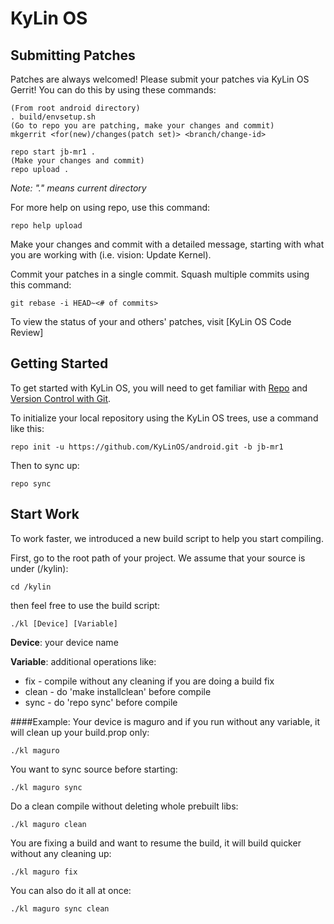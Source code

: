 KyLin OS
===========

Submitting Patches
------------------
Patches are always welcomed!  Please submit your patches via KyLin OS Gerrit! You can do this by using these commands:

    (From root android directory)
    . build/envsetup.sh
    (Go to repo you are patching, make your changes and commit)
    mkgerrit <for(new)/changes(patch set)> <branch/change-id> 

    repo start jb-mr1 .
    (Make your changes and commit)
    repo upload .

*Note: "." means current directory*

For more help on using repo, use this command: 

    repo help upload

Make your changes and commit with a detailed message, starting with what you are working with (i.e. vision: Update Kernel).

Commit your patches in a single commit. Squash multiple commits using this command:     

    git rebase -i HEAD~<# of commits>

To view the status of your and others' patches, visit [KyLin OS Code Review]


Getting Started
---------------

To get started with KyLin OS, you will need to get
familiar with [Repo](https://source.android.com/source/using-repo.html) and [Version Control with Git](https://source.android.com/source/version-control.html).

To initialize your local repository using the KyLin OS trees, use a command like this:

    repo init -u https://github.com/KyLinOS/android.git -b jb-mr1


Then to sync up:

    repo sync

Start Work
----------

To work faster, we introduced a new build script to help you start compiling.

First, go to the root path of your project. We assume that your source is under 
(/kylin):

    cd /kylin
    
then feel free to use the build script:

    ./kl [Device] [Variable]
    
**Device**: your device name

**Variable**: additional operations like:

* fix - compile without any cleaning if you are doing a build fix
* clean - do 'make installclean' before compile
* sync - do 'repo sync' before compile

####Example:
Your device is maguro and if you run without any variable, it will clean up your build.prop only:

    ./kl maguro

You want to sync source before starting:

    ./kl maguro sync

Do a clean compile without deleting whole prebuilt libs:

    ./kl maguro clean

You are fixing a build and want to resume the build, it will build quicker without any cleaning up:

    ./kl maguro fix

You can also do it all at once:

    ./kl maguro sync clean

